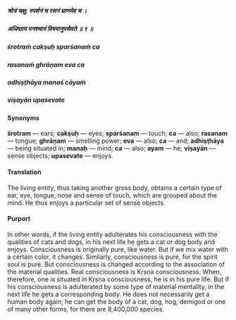 ##### श्रोत्रं चक्षु: स्पर्शनं च रसनं घ्राणमेव च ।
##### अधिष्ठाय मनश्चायं विषयानुपसेवते ॥ ९ ॥

##### śrotraṁ cakṣuḥ sparśanaṁ ca
##### rasanaṁ ghrāṇam eva ca
##### adhiṣṭhāya manaś cāyaṁ
##### viṣayān upasevate

#### Synonyms

**śrotram** — ears; **cakṣuḥ** — eyes; **sparśanam** — touch; **ca** — also; **rasanam** — tongue; **ghrāṇam** — smelling power; **eva** — also; **ca** — and; **adhiṣṭhāya** — being situated in; **manaḥ** — mind; **ca** — also; **ayam** — he; **viṣayān** — sense objects; **upasevate** — enjoys.

#### Translation

The living entity, thus taking another gross body, obtains a certain type of ear, eye, tongue, nose and sense of touch, which are grouped about the mind. He thus enjoys a particular set of sense objects.

#### Purport

In other words, if the living entity adulterates his consciousness with the qualities of cats and dogs, in his next life he gets a cat or dog body and enjoys. Consciousness is originally pure, like water. But if we mix water with a certain color, it changes. Similarly, consciousness is pure, for the spirit soul is pure. But consciousness is changed according to the association of the material qualities. Real consciousness is Kṛṣṇa consciousness. When, therefore, one is situated in Kṛṣṇa consciousness, he is in his pure life. But if his consciousness is adulterated by some type of material mentality, in the next life he gets a corresponding body. He does not necessarily get a human body again; he can get the body of a cat, dog, hog, demigod or one of many other forms, for there are 8,400,000 species.